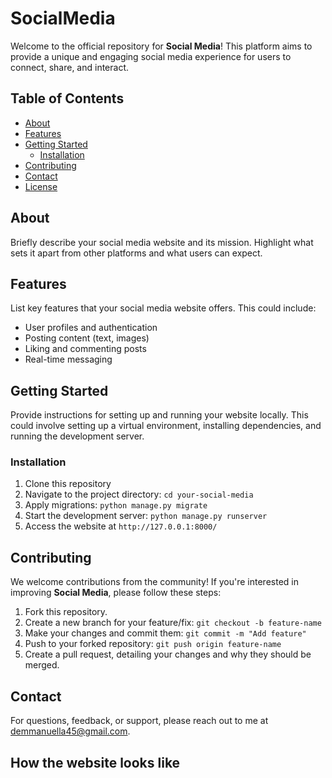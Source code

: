# SocialMedia

Welcome to the official repository for **Social Media**! This platform aims to provide a unique and engaging social media experience for users to connect, share, and interact.

## Table of Contents
- [About](#about)
- [Features](#features)
- [Getting Started](#getting-started)
  - [Installation](#installation)
- [Contributing](#contributing)
- [Contact](#contact)
- [License](#license)

## About

Briefly describe your social media website and its mission. Highlight what sets it apart from other platforms and what users can expect.

## Features

List key features that your social media website offers. This could include:
- User profiles and authentication
- Posting content (text, images)
- Liking and commenting posts
- Real-time messaging

## Getting Started

Provide instructions for setting up and running your website locally. This could involve setting up a virtual environment, installing dependencies, and running the development server.

### Installation

1. Clone this repository
2. Navigate to the project directory: `cd your-social-media`
3. Apply migrations: `python manage.py migrate`
4. Start the development server: `python manage.py runserver`
5. Access the website at `http://127.0.0.1:8000/`

## Contributing

We welcome contributions from the community! If you're interested in improving **Social Media**, please follow these steps:
1. Fork this repository.
2. Create a new branch for your feature/fix: `git checkout -b feature-name`
3. Make your changes and commit them: `git commit -m "Add feature"`
4. Push to your forked repository: `git push origin feature-name`
5. Create a pull request, detailing your changes and why they should be merged.

## Contact

For questions, feedback, or support, please reach out to me at demmanuella45@gmail.com.

## How the website looks like
